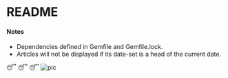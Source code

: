 README
===

#### Notes
* Dependencies defined in Gemfile and Gemfile.lock.
* Articles will not be displayed if its date-set is a head of the current date.

:sleeping: :sleeping: :sleeping:
![pic](/IamGoing2Sleep.png "I wanna sheep")

